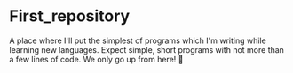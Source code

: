 # First_repository
A place where I'll put the simplest of programs which I'm writing while learning new languages. Expect simple, short programs with not more than a few lines of code. We only go up from here! 🚀
